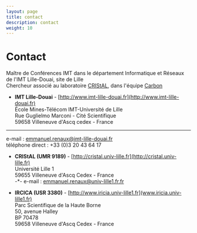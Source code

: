 ```yaml
---
layout: page
title: contact
description: contact
weight: 10
---
```



# Contact
Maître de Conférences IMT dans le département Informatique et Réseaux de l'IMT Lille-Douai, site de Lille  
Chercheur associé au laboratoire [CRIStAL](http://cristal.univ-lille.fr), dans l'équipe [Carbon](http://www.cristal.univ-lille.fr/carbon/)


* **IMT Lille-Douai** - [http://www.imt-lille-douai.fr](http://www.imt-lille-douai.fr)    
École Mines-Télécom IMT-Université de Lille  
Rue Guglielmo Marconi - Cité Scientifique  
59658 Villeneuve d'Ascq cedex - France  
-------------
e-mail : <a href="mailto:emmanuel.renaux@imt-lille-douai.fr">emmanuel.renaux@imt-lille-douai.fr</a>    
téléphone direct : +33 (0)3 20 43 64 17  


* **CRIStAL (UMR 9189)** - [http://cristal.univ-lille.fr](http://cristal.univ-lille.fr)  
Université Lille 1  
59655 Villeneuve d'Ascq Cedex - France  
-*-
e-mail : <a href="mailto:emmanuel.renaux@univ-lille1.fr">emmanuel.renaux@univ-lille1.fr.fr</a>


* **IRCICA (USR 3380)** - [http://www.iricia.univ-lille1.fr](www.iricia.univ-lille1.fr)    
Parc Scientifique de la Haute Borne  
50, avenue Halley  
BP 70478  
59658 Villeneuve d'Ascq Cedex - France

